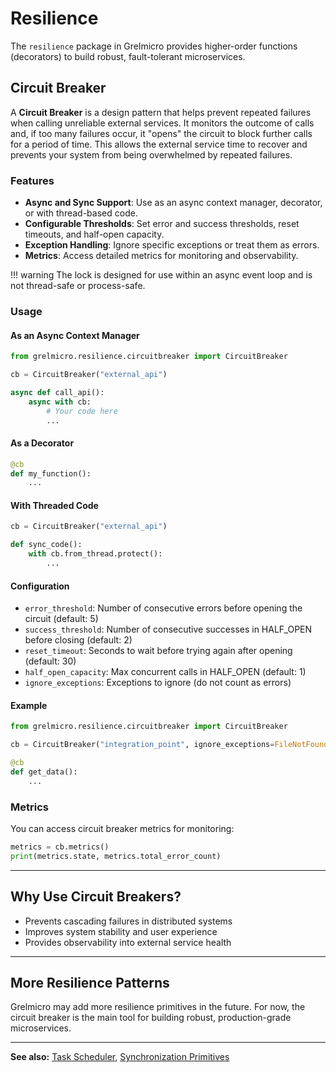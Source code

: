 # Resilience

The `resilience` package in Grelmicro provides higher-order functions (decorators) to build robust, fault-tolerant microservices.

## Circuit Breaker

A **Circuit Breaker** is a design pattern that helps prevent repeated failures when calling unreliable external services. It monitors the outcome of calls and, if too many failures occur, it "opens" the circuit to block further calls for a period of time. This allows the external service time to recover and prevents your system from being overwhelmed by repeated failures.

### Features
- **Async and Sync Support**: Use as an async context manager, decorator, or with thread-based code.
- **Configurable Thresholds**: Set error and success thresholds, reset timeouts, and half-open capacity.
- **Exception Handling**: Ignore specific exceptions or treat them as errors.
- **Metrics**: Access detailed metrics for monitoring and observability.


!!! warning
    The lock is designed for use within an async event loop and is not thread-safe or process-safe.

### Usage

#### As an Async Context Manager
```python
from grelmicro.resilience.circuitbreaker import CircuitBreaker

cb = CircuitBreaker("external_api")

async def call_api():
    async with cb:
        # Your code here
        ...
```

#### As a Decorator
```python
@cb
def my_function():
    ...
```

#### With Threaded Code
```python
cb = CircuitBreaker("external_api")

def sync_code():
    with cb.from_thread.protect():
        ...
```

#### Configuration
- `error_threshold`: Number of consecutive errors before opening the circuit (default: 5)
- `success_threshold`: Number of consecutive successes in HALF_OPEN before closing (default: 2)
- `reset_timeout`: Seconds to wait before trying again after opening (default: 30)
- `half_open_capacity`: Max concurrent calls in HALF_OPEN (default: 1)
- `ignore_exceptions`: Exceptions to ignore (do not count as errors)

#### Example
```python
from grelmicro.resilience.circuitbreaker import CircuitBreaker

cb = CircuitBreaker("integration_point", ignore_exceptions=FileNotFoundError)

@cb
def get_data():
    ...
```

### Metrics
You can access circuit breaker metrics for monitoring:
```python
metrics = cb.metrics()
print(metrics.state, metrics.total_error_count)
```

---

## Why Use Circuit Breakers?
- Prevents cascading failures in distributed systems
- Improves system stability and user experience
- Provides observability into external service health

---

## More Resilience Patterns
Grelmicro may add more resilience primitives in the future. For now, the circuit breaker is the main tool for building robust, production-grade microservices.

---

**See also:** [Task Scheduler](./task.md), [Synchronization Primitives](./sync.md)
